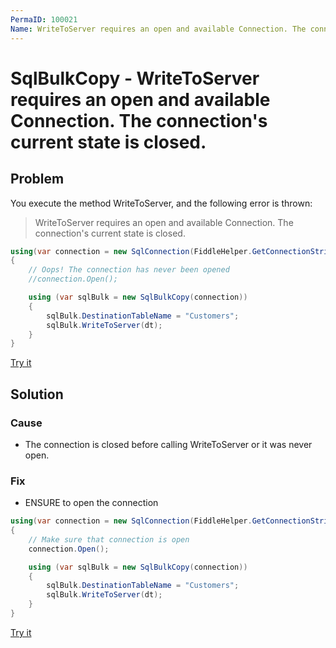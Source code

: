 ```yaml
---
PermaID: 100021
Name: WriteToServer requires an open and available Connection. The connection's current state is closed
---
```


# SqlBulkCopy - WriteToServer requires an open and available Connection. The connection's current state is closed.

## Problem

You execute the method WriteToServer, and the following error is thrown:

> WriteToServer requires an open and available Connection. The connection\'s current state is closed.

```csharp
using(var connection = new SqlConnection(FiddleHelper.GetConnectionStringSqlServer()))
{
    // Oops! The connection has never been opened
    //connection.Open();

    using (var sqlBulk = new SqlBulkCopy(connection))
    {		
     	sqlBulk.DestinationTableName = "Customers";
     	sqlBulk.WriteToServer(dt);
    }
}
```

[Try it](https://dotnetfiddle.net/dHA0o5)
## Solution

### Cause

- The connection is closed before calling WriteToServer or it was never open.

### Fix

- ENSURE to open the connection

```csharp
using(var connection = new SqlConnection(FiddleHelper.GetConnectionStringSqlServer()))
{
    // Make sure that connection is open
    connection.Open();

    using (var sqlBulk = new SqlBulkCopy(connection))
    {		
     	sqlBulk.DestinationTableName = "Customers";
     	sqlBulk.WriteToServer(dt);
    }
}
```

[Try it](https://dotnetfiddle.net/dpxGBG)
